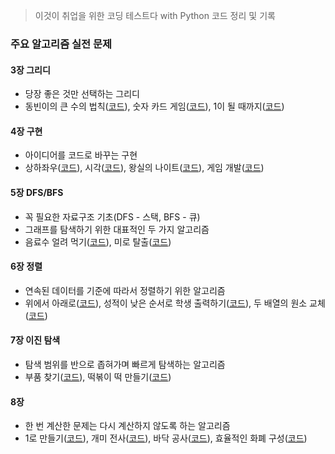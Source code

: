> 이것이 취업을 위한 코딩 테스트다 with Python 코드 정리 및 기록

### 주요 알고리즘 실전 문제
#### 3장 그리디
* 당장 좋은 것만 선택하는 그리디
* 동빈이의 큰 수의 법칙([코드](/그리디/큰수의법칙.py)), 숫자 카드 게임([코드](/그리디/숫자카드게임.py)), 1이 될 때까지([코드](/그리디/1이될때까지.py))
#### 4장 구현
* 아이디어를 코드로 바꾸는 구현
* 상하좌우([코드](/구현/상하좌우.py)), 시각([코드](구현/시각.py)), 왕실의 나이트([코드](/구현/왕실의나이트.py)), 게임 개발([코드](/구현/게임개발.py))
#### 5장 DFS/BFS
* 꼭 필요한 자료구조 기초(DFS - 스택, BFS - 큐)
* 그래프를 탐색하기 위한 대표적인 두 가지 알고리즘
* 음료수 얼려 먹기([코드](/DFS,BFS/음료수얼려먹기.py)), 미로 탈출([코드](/DFS,BFS/미로탈출.py))
#### 6장 정렬
* 연속된 데이터를 기준에 따라서 정렬하기 위한 알고리즘
* 위에서 아래로([코드](/정렬/위에서아래로.py)), 성적이 낮은 순서로 학생 출력하기([코드](/정렬/성적이낮은순서로학생출력하기.py)), 두 배열의 원소 교체([코드](/정렬/두배열의원소교체.py))  
#### 7장 이진 탐색
* 탐색 범위를 반으로 좁혀가며 빠르게 탐색하는 알고리즘
* 부품 찾기([코드](/이진탐색/부품찾기.py)), 떡볶이 떡 만들기([코드](/이진탐색/떡볶이떡만들기.py))
#### 8장
* 한 번 계산한 문제는 다시 계산하지 않도록 하는 알고리즘
* 1로 만들기([코드](/DP/1로만들기.py)), 개미 전사([코드](/DP/개미전사.py)), 바닥 공사([코드](/DP/바닥공사.py)), 효율적인 화폐 구성([코드](/DP/효율적인화폐구성.py))
